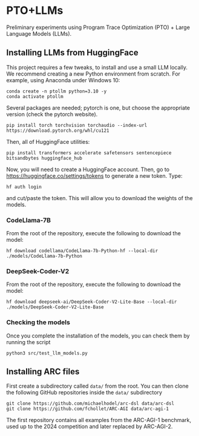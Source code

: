 # PTO+LLMs
Preliminary experiments using Program Trace Optimization (PTO) + Large Language Models (LLMs).

## Installing LLMs from HuggingFace
This project requires a few tweaks, to install and use a small LLM locally. We recommend creating a new Python environment from scratch. For example, using Anaconda under Windows 10:
```
conda create -n ptollm python=3.10 -y
conda activate ptollm
```
Several packages are needed; pytorch is one, but choose the appropriate version (check the pytorch website).
```
pip install torch torchvision torchaudio --index-url https://download.pytorch.org/whl/cu121
```
Then, all of HuggingFace utilities:
```
pip install transformers accelerate safetensors sentencepiece bitsandbytes huggingface_hub
```
Now, you will need to create a HuggingFace account. Then, go to https://huggingface.co/settings/tokens to generate a new token. Type:
```
hf auth login
```
and cut/paste the token. This will allow you to download the weights of the models.

### CodeLlama-7B
From the root of the repository, execute the following to download the model:
```
hf download codellama/CodeLlama-7b-Python-hf --local-dir ./models/CodeLlama-7b-Python
```

### DeepSeek-Coder-V2
From the root of the repository, execute the following to download the model:
```
hf download deepseek-ai/DeepSeek-Coder-V2-Lite-Base --local-dir ./models/DeepSeek-Coder-V2-Lite-Base
```

### Checking the models
Once you complete the installation of the models, you can check them by running the script
```
python3 src/test_llm_models.py
```

## Installing ARC files
First create a subdirectory called `data/` from the root. You can then clone the following GitHub repositories inside the `data/` subdirectory
```
git clone https://github.com/michaelhodel/arc-dsl data/arc-dsl
git clone https://github.com/fchollet/ARC-AGI data/arc-agi-1
```
The first repository contains all examples from the ARC-AGI-1 benchmark, used up to the 2024 competition and later replaced by ARC-AGI-2.